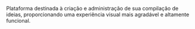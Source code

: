 Plataforma destinada à criação e administração de sua compilação de ideias, proporcionando uma experiência visual mais agradável e altamente funcional.

<div align="center">
  <img src" ![projCasaCriativa - Home](https://github.com/amorimfe7/projCasaCriativa/assets/127633622/203742e9-e222-408a-8200-c3e895da0ad8) ">
</div>

<div align="center">
  <img src"![projCasaCriativa - Minhas Ideias](https://github.com/amorimfe7/projCasaCriativa/assets/127633622/034be2f1-8b66-4ae6-8a3a-4fc81652e7de)">
</div>

<div align="center">
  <img src"![projCasaCriativa - Nova Ideia](https://github.com/amorimfe7/projCasaCriativa/assets/127633622/471da2e0-f776-4f42-88a0-dafc6a3f3062)">
</div>

